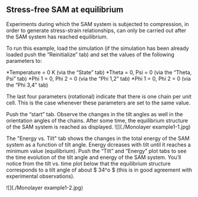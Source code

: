 

## Stress-free SAM at equilibrium 

Experiments during which the SAM system is subjected to compression, in order to generate stress-strain relationships, can only be carried out after the SAM system has reached equilibrium. 

To run this example, load the simulation (if the simulation has been already loaded push the “Reinitialize” tab) and set the values of the following parameters to:


*Temperature = 0 K (via the “State” tab)
*Theta = 0, Psi = 0 (via the “Theta, Psi” tab)
*Phi 1 = 0, Phi 2 = 0 (via the “Phi 1,2” tab)
*Phi 1 = 0, Phi 2 = 0 (via the “Phi 3,4” tab)


The last four parameters (rotational) indicate that there is one chain per unit cell. This is the case whenever these parameters are set to the same value. 

Push the “start” tab. Observe the changes in the tilt angles as well in the orientation angles of the chains. After some time, the equilibrium structure of the SAM system is reached as displayed. 
![](./Monolayer example1-1.jpg) 


The "Energy vs. Tilt" tab shows the changes in the total energy of the SAM system as a function of tilt angle. Energy dcreases with tilt until it reaches a minimum value (equilibrium). Push the “Tilt” and “Energy” plot tabs to see the time evolution of the tilt angle and energy of the SAM system. You’ll notice from the tilt vs. time plot below that the equilibrium structure corresponds to a tilt angle of about $ 34^o $ (this is in good agreement with experimental observations). 


![](./Monolayer example1-2.jpg)